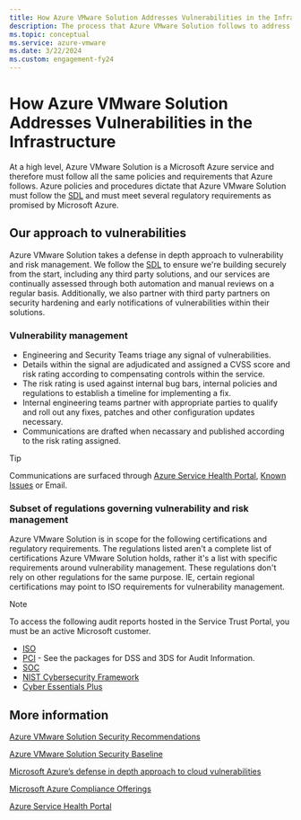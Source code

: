 ```yaml
---
title: How Azure VMware Solution Addresses Vulnerabilities in the Infrastructure
description: The process that Azure VMware Solution follows to address security vulnerabilities.
ms.topic: conceptual
ms.service: azure-vmware
ms.date: 3/22/2024
ms.custom: engagement-fy24
---
```



# How Azure VMware Solution Addresses Vulnerabilities in the Infrastructure

At a high level, Azure VMware Solution is a Microsoft Azure service and therefore must follow all the same policies and requirements that Azure follows. Azure policies and procedures dictate that Azure VMware Solution must follow the [SDL](https://www.microsoft.com/securityengineering/sdl) and must meet several regulatory requirements as promised by Microsoft Azure. 

## Our approach to vulnerabilities

Azure VMware Solution takes a defense in depth approach to vulnerability and risk management. We follow the [SDL](https://www.microsoft.com/securityengineering/sdl) to ensure we're building securely from the start, including any third party solutions, and our services are continually assessed through both automation and manual reviews on a regular basis. Additionally, we also partner with third party partners on security hardening and early notifications of vulnerabilities within their solutions.

### Vulnerability management

- Engineering and Security Teams triage any signal of vulnerabilities.
- Details within the signal are adjudicated and assigned a CVSS score and risk rating according to compensating controls within the service.
- The risk rating is used against internal bug bars, internal policies and regulations to establish a timeline for implementing a fix.
- Internal engineering teams partner with appropriate parties to qualify and roll out any fixes, patches and other configuration updates necessary.
- Communications are drafted when necassary and published according to the risk rating assigned.
>[!tip]
>Communications are surfaced through [Azure Service Health Portal](/azure/service-health/service-health-portal-update), [Known Issues](/azure/azure-vmware/azure-vmware-solution-known-issues) or Email. 

### Subset of regulations governing vulnerability and risk management

Azure VMware Solution is in scope for the following certifications and regulatory requirements. The regulations listed aren't a complete list of certifications Azure VMware Solution holds, rather it's a list with specific requirements around vulnerability management. These regulations don't rely on other regulations for the same purpose. IE, certain regional certifications may point to ISO requirements for vulnerability management.

>[!NOTE]
>To access the following audit reports hosted in the Service Trust Portal, you must be an active Microsoft customer.

- [ISO](https://servicetrust.microsoft.com/DocumentPage/38a05a38-6181-432e-a5ec-aa86008c56c9)
- [PCI](https://servicetrust.microsoft.com/viewpage/PCI) \- See the packages for DSS and 3DS for Audit Information.
- [SOC](https://servicetrust.microsoft.com/DocumentPage/f9858c69-b9c4-4097-9d09-1b95d3f994eb)
- [NIST Cybersecurity Framework](https://servicetrust.microsoft.com/DocumentPage/bc0f7af3-5be8-427b-ac37-b84b86b6cc6b)
- [Cyber Essentials Plus](https://servicetrust.microsoft.com/DocumentPage/d2758787-1e65-4894-891d-c11194721102)

## More information
[Azure VMware Solution Security Recommendations](/azure/azure-vmware/concepts-security-recommendations)

[Azure VMware Solution Security Baseline](/security/benchmark/azure/baselines/azure-vmware-solution-security-baseline?toc=%2Fazure%2Fazure-vmware%2Ftoc.json)

[Microsoft Azure’s defense in depth approach to cloud vulnerabilities](https://azure.microsoft.com/blog/microsoft-azures-defense-in-depth-approach-to-cloud-vulnerabilities/)

[Microsoft Azure Compliance Offerings](/azure/compliance/)

[Azure Service Health Portal](/azure/service-health/service-health-portal-update)
